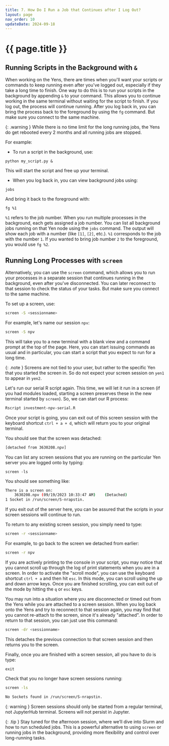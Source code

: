 ```yaml
---
title: 7. How Do I Run a Job that Continues after I Log Out?
layout: page
nav_order: 10 
updateDate: 2024-09-18
---
```


# {{ page.title }}


## Running Scripts in the Background with `&`
When working on the Yens, there are times when you'll want your scripts or commands to keep running even after you've logged out, especially if they take a long time to finish. One way to do this is to run your scripts in the background by appending `&` to your command. This allows you to continue working in the same terminal without waiting for the script to finish. If you log out, the process will continue running. After you log back in, you can bring the process back to the foreground by using the `fg` command. But make sure you connect to the same machine.

{: .warning }
While there is no time limit for the long running jobs, the Yens do get rebooted every 2 months and all running jobs are stopped. 

 
For example:

- To run a script in the background, use:

```
python my_script.py &
```
This will start the script and free up your terminal.

- When you log back in, you can view background jobs using:

```
jobs
```

And bring it back to the foreground with:

```
fg %1
```

`%1` refers to the job number. When you run multiple processes in the background, each gets assigned a job number. You can list all background jobs running on that Yen node using the `jobs` command. The output will show each job with a number (like `[1]`, `[2]`, etc.). `%1` corresponds to the job with the number `1`. If you wanted to bring job number `2` to the foreground, you would use `fg %2`.


## Running Long Processes with `screen`

Alternatively, you can use the `screen` command, which allows you to run your processes in a separate session that continues running in the background, even after you've disconnected. You can later reconnect to that session to check the status of your tasks. But make sure you connect to the same machine.

To set up a screen, use:

```bash
screen -S <sessionname>
```

For example, let's name our session `npv`:

```bash
screen -S npv
```

This will take you to a new terminal with a blank view and a command prompt at the top of the page. 
Here, you can start issuing commands as usual and in particular, you can start a script that you expect to run for a long time.

{: .note }
Screens are not tied to your user, but rather to the specific Yen that you started the screen in. So do not expect your screen session on `yen1` to appear in `yen2`.

Let's run our serial R script again. This time, we will let it run in a screen (if you had modules loaded, 
starting a screen preserves these in the new terminal started by `screen`). So, we can start our R process:

```bash
Rscript investment-npv-serial.R 
```

Once your script is going, you can exit out of this screen session with the keyboard shortcut `ctrl + a + d`, which will return you to your original terminal. 

You should see that the screen was detached:

```bash
[detached from 3630208.npv]
```

You can list any screen sessions that you are running on the particular Yen server you are logged onto by typing:
```
screen -ls
```

You should see something like:
```bash
There is a screen on:
	3630208.npv	(09/19/2023 10:33:47 AM)	(Detached)
1 Socket in /run/screen/S-nrapstin.
```

If you exit out of the server here, you can be assured that the scripts in your screen sessions will continue to run.

To return to any existing screen session, you simply need to type:
```bash
screen -r <sessionname>
```

For example, to go back to the screen we detached from earlier:

```bash
screen -r npv 
```

If you are actively printing to the console in your script, you may notice that you cannot scroll up through the log of print statements when you are in a screen. 
In order to activate the "scroll mode", you can use the keyboard shortcut `ctrl + a` and then hit `esc`. 
In this mode, you can scroll using the up and down arrow keys. Once you are finished scrolling, you can exit out of the mode by hitting the `q` or `esc` keys.

You may run into a situation where you are disconnected or timed out from the Yens while you are attached to a screen session. 
When you log back onto the Yens and try to reconnect to that session again, you may find that you cannot re-attach to the screen, since it's already "attached".
 In order to return to that session, you can just use this command:
```bash
screen -dr <sessionname>
```

This detaches the previous connection to that screen session and then returns you to the screen.

Finally, once you are finished with a screen session, all you have to do is type:
```
exit
```

Check that you no longer have screen sessions running:
```bash
screen -ls
```

```bash
No Sockets found in /run/screen/S-nrapstin.
```

{: warning }
Screen sessions should only be started from a regular terminal, not JupyterHub terminal. Screens will not persist in Jupyter.


{: .tip }
Stay tuned for the afternoon session, where we’ll dive into Slurm and how to run scheduled jobs. This is a powerful alternative to using `screen` or running jobs in the background, providing more flexibility and control over long-running tasks.

